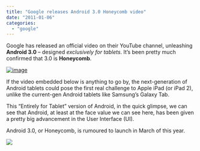 ```yaml
---
title: "Google releases Android 3.0 Honeycomb video"
date: "2011-01-06"
categories: 
  - "google"
---
```


Google has released an official video on their YouTube channel, unleashing **Android 3.0** – designed _exclusively for tablets_. It’s been pretty much confirmed that 3.0 is **Honeycomb**.

[![image](http://lh4.ggpht.com/_40bmzDo_mBs/TSVkPhJEqcI/AAAAAAAABsw/34HXl7D5WsA/image_thumb%5B2%5D.png?imgmax=800 "image")](http://lh4.ggpht.com/_40bmzDo_mBs/TSVkO_1zXUI/AAAAAAAABss/56zkBsbYbyo/s1600-h/image%5B4%5D.png)

If the video embedded below is anything to go by, the next-generation of Android tablets could pose the first real challenge to Apple iPad (or iPad 2), unlike the current-gen Android tablets like Samsung’s Galaxy Tab.

This “Entirely for Tablet” version of Android, in the quick glimpse, we can see that Android, at least at the face value we can see here, has been given a pretty big advancement in the User Interface (UI).

Android 3.0, or Honeycomb, is rumoured to launch in March of this year.

[![](http://lh3.ggpht.com/_40bmzDo_mBs/TSVkQQIo-WI/AAAAAAAABs0/FyItkKkOvDo/videoed09a47fab94%5B4%5D.jpg?imgmax=800)](http://www.youtube.com/watch?v=hPUGNCIozp0&feature=player_embedded)

